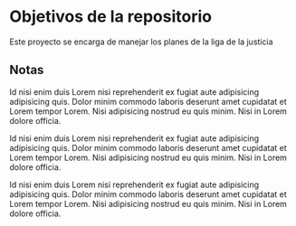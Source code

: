 # Objetivos de la repositorio

Este proyecto se encarga de manejar los planes de la liga de la justicia


## Notas
Id nisi enim duis Lorem nisi reprehenderit ex fugiat aute adipisicing adipisicing quis. Dolor minim commodo laboris deserunt amet cupidatat et Lorem tempor Lorem. Nisi adipisicing nostrud eu quis minim. Nisi in Lorem dolore officia.

Id nisi enim duis Lorem nisi reprehenderit ex fugiat aute adipisicing adipisicing quis. Dolor minim commodo laboris deserunt amet cupidatat et Lorem tempor Lorem. Nisi adipisicing nostrud eu quis minim. Nisi in Lorem dolore officia.

Id nisi enim duis Lorem nisi reprehenderit ex fugiat aute adipisicing adipisicing quis. Dolor minim commodo laboris deserunt amet cupidatat et Lorem tempor Lorem. Nisi adipisicing nostrud eu quis minim. Nisi in Lorem dolore officia.
